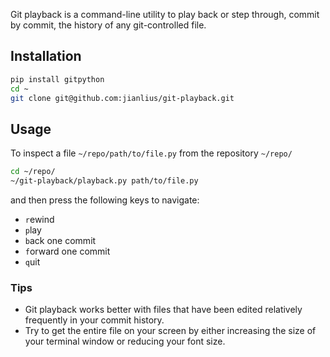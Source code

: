 Git playback is a command-line utility to play back or step through, commit by commit, the history of any git-controlled file.

## Installation
```sh
pip install gitpython
cd ~
git clone git@github.com:jianlius/git-playback.git
```

## Usage
To inspect a file `~/repo/path/to/file.py` from the repository `~/repo/`
```sh
cd ~/repo/
~/git-playback/playback.py path/to/file.py
```
and then press the following keys to navigate:
* `r`ewind
* `p`lay
* `b`ack one commit
* `f`orward one commit
* `q`uit

### Tips
* Git playback works better with files that have been edited relatively frequently in your commit history.
* Try to get the entire file on your screen by either increasing the size of your terminal window or reducing your font size.
